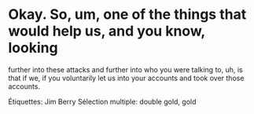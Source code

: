 # Okay. So, um, one of the things that would help us, and you know, looking
further into these attacks and further into who you were talking to, uh, is that if
we, if you voluntarily let us into your accounts and took over those accounts.

Étiquettes: Jim Berry
Sélection multiple: double gold, gold